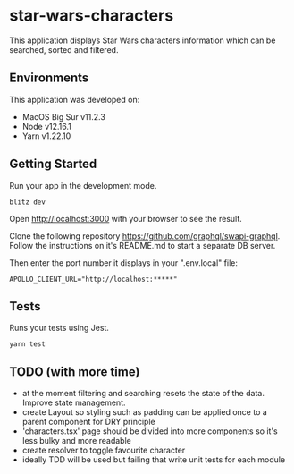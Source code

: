 # **star-wars-characters**

This application displays Star Wars characters information which can be searched, sorted and filtered.

## Environments

This application was developed on:

- MacOS Big Sur v11.2.3
- Node v12.16.1
- Yarn v1.22.10

## Getting Started

Run your app in the development mode.

```
blitz dev
```

Open [http://localhost:3000](http://localhost:3000) with your browser to see the result.

Clone the following repository https://github.com/graphql/swapi-graphql. Follow the instructions on it's README.md to start a separate DB server.

Then enter the port number it displays in your ".env.local" file:

```
APOLLO_CLIENT_URL="http://localhost:*****"
```

## Tests

Runs your tests using Jest.

```
yarn test
```

## TODO (with more time)

- at the moment filtering and searching resets the state of the data. Improve state management.
- create Layout so styling such as padding can be applied once to a parent component for DRY principle
- 'characters.tsx' page should be divided into more components so it's less bulky and more readable
- create resolver to toggle favourite character
- ideally TDD will be used but failing that write unit tests for each module
